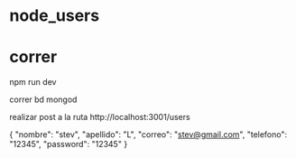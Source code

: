 # node_users 

# correr 
npm run dev 


correr bd
mongod

realizar post a la ruta
http://localhost:3001/users

{
    "nombre": "stev",
    "apellido": "L",
    "correo": "stev@gmail.com",
    "telefono": "12345",
    "password": "12345"
}
